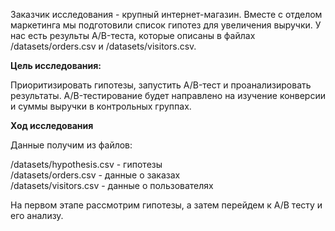 Заказчик исследования - крупный интернет-магазин. Вместе с отделом маркетинга мы подготовили список гипотез для увеличения выручки. У нас есть результы A/B-теста, которые описаны в файлах /datasets/orders.csv и /datasets/visitors.csv. 

**Цель исследования:**

Приоритизировать гипотезы, запустить A/B-тест и проанализировать результаты. A/B-тестирование будет направлено на изучение конверсии и суммы выручки в контрольных группах.


**Ход исследования**

Данные получим из файлов:

/datasets/hypothesis.csv - гипотезы  
/datasets/orders.csv - данные о заказах    
/datasets/visitors.csv - данные о пользователях

На первом этапе рассмотрим гипотезы, а затем перейдем к А/В тесту и его анализу.
